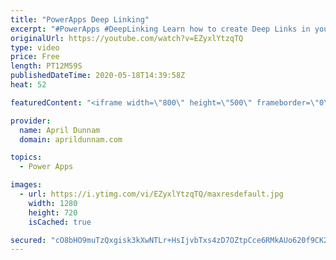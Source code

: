 ```yaml
---
title: "PowerApps Deep Linking"
excerpt: "#PowerApps #DeepLinking Learn how to create Deep Links in your PowerApps applications.  Deep Links enabled you to navigate your users directly to another screen nested in your app.  You can use the Param() function in PowerApps to look for parameters in your URL and move to the appropriate screen.  I"
originalUrl: https://youtube.com/watch?v=EZyxlYtzqTQ
type: video
price: Free
length: PT12M59S
publishedDateTime: 2020-05-18T14:39:58Z
heat: 52

featuredContent: "<iframe width=\"800\" height=\"500\" frameborder=\"0\" src=\"https://www.youtube.com/embed/EZyxlYtzqTQ\" allow=\"accelerometer; autoplay; encrypted-media; gyroscope; picture-in-picture\" allowfullscreen></iframe>"

provider:
  name: April Dunnam
  domain: aprildunnam.com

topics:
  - Power Apps

images:
  - url: https://i.ytimg.com/vi/EZyxlYtzqTQ/maxresdefault.jpg
    width: 1280
    height: 720
    isCached: true

secured: "cO8bHO9muTzQxgisk3kXwNTLr+HsIjvbTxs4zD7OZtpCce6RMkAUo620f9CK2Hmg9JEhQgp/vAAkapWbdvFrBRUrd/YX9JYWJfYGfZiDku67BkH3ymLEG97GzFpv1kigPbaKQRmybbOC2mnqSI70bggmWD/RyK6DWogEueOdpVnN7wnYjiPlNxcz3Agdhi80AUZoz81l6nE1fyXkeVSmegYFRfAx9xOSqpl8vBUbZ0OjACVGeEUpHUnnaBAaUEZGJXXgjTpPxZZyCi6pWHpNY1fxPT1uIJqteXAp4g4VOpHUcCCYM3qwtQ8+dzhGmGzya/aoDLQnCPQlxJo0u3RA55lzkVZxBzhjowQoOICBtKZgL3F4gJtheMWkWHZPnVk93+P95X3KFKkI+BjhpPjzvlKeyYXe0CBhlNqVkeeqwJE=;eu0QpR+hH3odiuRj/cqqAg=="
---
```


